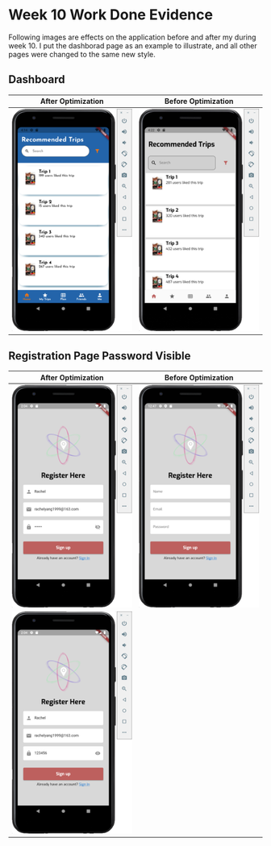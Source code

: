 # **Week 10 Work Done Evidence**

Following images are effects on the application before and after my during week 10. I put the dashborad page as an example to illustrate, and all other pages were changed to the same new style.

## Dashboard

| After Optimization                                           | Before Optimization                                          |
| ------------------------------------------------------------ | ------------------------------------------------------------ |
| ![new_dashboard](https://github.com/RachelYang1999/SOFT3888-Evidence/blob/main/Week11/img/new_dashboard.png) | ![old_dashboard](https://github.com/RachelYang1999/SOFT3888-Evidence/blob/main/Week11/img/old_dashboard.png) |

## Registration Page Password Visible

| After Optimization                                           | Before Optimization                                          |
| ------------------------------------------------------------ | ------------------------------------------------------------ |
| ![password_invisible_reg](https://github.com/RachelYang1999/SOFT3888-Evidence/blob/main/Week10/img/password_invisible_reg.png) | ![Optimized_Signup_Page](https://github.com/RachelYang1999/SOFT3888-Evidence/blob/main/Week7/img/Optimized_Signup_Page.png) |
| ![password_visible_reg](https://github.com/RachelYang1999/SOFT3888-Evidence/blob/main/Week10/img/password_visible_reg.png) |                                                              |

